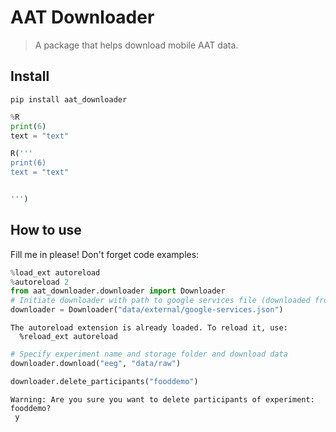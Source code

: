 # AAT Downloader
> A package that helps download mobile AAT data.


## Install

`pip install aat_downloader`

```python
%R
print(6)
text = "text"
```

```python
R('''
print(6)
text = "text"


''')
```

## How to use

Fill me in please! Don't forget code examples:

```python
%load_ext autoreload
%autoreload 2
from aat_downloader.downloader import Downloader
# Initiate downloader with path to google services file (downloaded from Firebase)
downloader = Downloader("data/external/google-services.json")
```

    The autoreload extension is already loaded. To reload it, use:
      %reload_ext autoreload


```python
# Specify experiment name and storage folder and download data
downloader.download("eeg", "data/raw")
```

```python
downloader.delete_participants("fooddemo")
```

    Warning: Are you sure you want to delete participants of experiment: fooddemo?
     y


